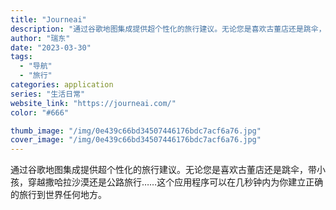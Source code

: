 ```yaml
---
title: "Journeai"
description: "通过谷歌地图集成提供超个性化的旅行建议。无论您是喜欢古董店还是跳伞，带小孩，穿越撒哈拉沙漠还是公路旅行……这个应用程序可"
author: "瑞东"
date: "2023-03-30"
tags:
  - "导航"
  - "旅行"
categories: application
series: "生活日常"
website_link: "https://journeai.com/"
color: "#666"

thumb_image: "/img/0e439c66bd34507446176bdc7acf6a76.jpg"
cover_image: "/img/0e439c66bd34507446176bdc7acf6a76.jpg"
---
```


通过谷歌地图集成提供超个性化的旅行建议。无论您是喜欢古董店还是跳伞，带小孩，穿越撒哈拉沙漠还是公路旅行……这个应用程序可以在几秒钟内为你建立正确的旅行到世界任何地方。